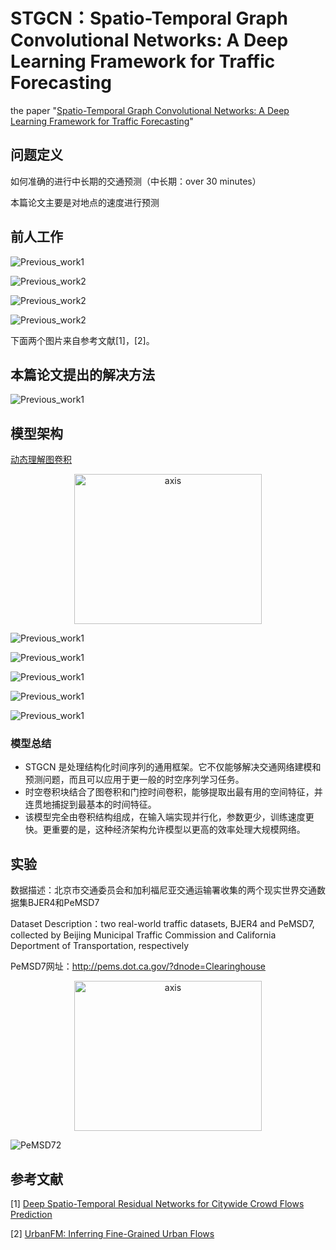 # STGCN：Spatio-Temporal Graph Convolutional Networks: A Deep Learning Framework for Traffic Forecasting

the paper "[Spatio-Temporal Graph Convolutional Networks: A Deep Learning Framework for Traffic Forecasting](https://arxiv.org/pdf/1709.04875.pdf)"

## 问题定义

如何准确的进行中长期的交通预测（中长期：over 30 minutes）

本篇论文主要是对地点的速度进行预测

## 前人工作

![Previous_work1](https://github.com/Knowledge-Precipitation-Tribe/STGCN-keras/blob/master/ppt/images/Previous_work1.jpeg)

![Previous_work2](https://github.com/Knowledge-Precipitation-Tribe/STGCN-keras/blob/master/ppt/images/Previous_work2.jpeg)

![Previous_work2](https://github.com/Knowledge-Precipitation-Tribe/STGCN-keras/blob/master/ppt/images/Previous_work3.png)

![Previous_work2](https://github.com/Knowledge-Precipitation-Tribe/STGCN-keras/blob/master/ppt/images/Previous_work4.png)

下面两个图片来自参考文献[1]，[2]。

## 本篇论文提出的解决方法

![Previous_work1](https://github.com/Knowledge-Precipitation-Tribe/STGCN-keras/blob/master/ppt/images/method.jpeg)

## 模型架构

[动态理解图卷积](https://github.com/Knowledge-Precipitation-Tribe/Graph-neural-network#动态理解图卷积)

<div align = "center"><image src="https://github.com/Knowledge-Precipitation-Tribe/Graph-neural-network/blob/master/images/GCN4.gif" width = "300" height = "240" alt="axis" align=center /></div>

![Previous_work1](https://github.com/Knowledge-Precipitation-Tribe/STGCN-keras/blob/master/ppt/images/model1.jpeg)

![Previous_work1](https://github.com/Knowledge-Precipitation-Tribe/STGCN-keras/blob/master/ppt/images/model2.jpeg)

![Previous_work1](https://github.com/Knowledge-Precipitation-Tribe/STGCN-keras/blob/master/ppt/images/model3.jpeg)

![Previous_work1](https://github.com/Knowledge-Precipitation-Tribe/STGCN-keras/blob/master/ppt/images/model4.jpeg)

![Previous_work1](https://github.com/Knowledge-Precipitation-Tribe/STGCN-keras/blob/master/ppt/images/model5.jpeg)

### 模型总结

- STGCN 是处理结构化时间序列的通用框架。它不仅能够解决交通网络建模和 预测问题，而且可以应用于更一般的时空序列学习任务。
- 时空卷积块结合了图卷积和门控时间卷积，能够提取出最有用的空间特征，并 连贯地捕捉到最基本的时间特征。
- 该模型完全由卷积结构组成，在输入端实现并行化，参数更少，训练速度更 快。更重要的是，这种经济架构允许模型以更高的效率处理大规模网络。

## 实验

数据描述：北京市交通委员会和加利福尼亚交通运输署收集的两个现实世界交通数据集BJER4和PeMSD7

Dataset Description：two real-world traffic datasets, BJER4 and PeMSD7, collected by Beijing Municipal Traffic Commission and California Deportment of Transportation, respectively

PeMSD7网址：http://pems.dot.ca.gov/?dnode=Clearinghouse

<div align = "center"><image src="https://github.com/Knowledge-Precipitation-Tribe/STGCN-keras/blob/master/ppt/images/PeMSD71.png" width = "300" height = "240" alt="axis" align=center /></div>

![PeMSD72](https://github.com/Knowledge-Precipitation-Tribe/STGCN-keras/blob/master/ppt/images/PeMSD72.png)

## 参考文献

[1] [Deep Spatio-Temporal Residual Networks for Citywide Crowd Flows Prediction](https://arxiv.org/pdf/1610.00081.pdf)

[2] [UrbanFM: Inferring Fine-Grained Urban Flows](https://arxiv.org/pdf/1902.05377.pdf)